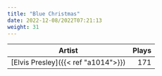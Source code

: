 ```yaml
---
title: "Blue Christmas"
date: 2022-12-08/2022T07:21:13
weight: 31
---
```




 Artist | Plays 
----- | -----:
[Elvis Presley]({{< ref "a1014">}}) | 171
